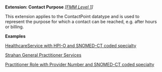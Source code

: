 **Extension: Contact Purpose** *[[FMM Level 1](guidance.html)]*

This extension applies to the ContactPoint datatype and is used to represent the purpose for which a contact can be reached, e.g. after hours or billing.


**Examples**

[HealthcareService with HPI-O and SNOMED-CT coded specialty](HealthcareService-example0.html)

[Strahan General Practitioner Services](HealthcareService-example3.html)

[Practitioner Role with Provider Number and SNOMED-CT coded specialty](PractitionerRole-example0.html)


